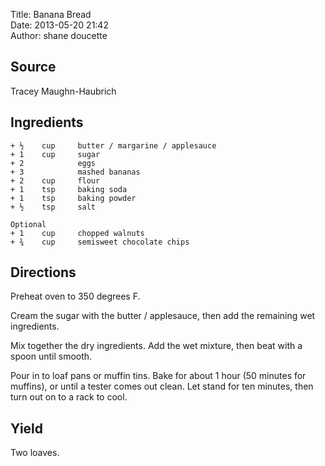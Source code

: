 Title: Banana Bread  
Date: 2013-05-20 21:42  
Author: shane doucette  


## Source
Tracey Maughn-Haubrich


## Ingredients
~~~~
+ ½    cup     butter / margarine / applesauce
+ 1    cup     sugar
+ 2            eggs
+ 3            mashed bananas
+ 2    cup     flour
+ 1    tsp     baking soda
+ 1    tsp     baking powder
+ ½    tsp     salt

Optional
+ 1    cup     chopped walnuts
+ ¾    cup     semisweet chocolate chips
~~~~


## Directions
Preheat oven to 350 degrees F. 

Cream the sugar with the butter / applesauce, then add the remaining wet ingredients.

Mix together the dry ingredients.  Add the wet mixture, then beat with a spoon until smooth.  

Pour in to loaf pans or muffin tins.  Bake for about 1 hour (50 minutes for muffins), or until a tester comes out clean.  Let stand for ten minutes, then turn out on to a rack to cool. 


## Yield
Two loaves.
